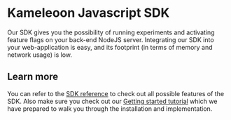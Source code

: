 # Kameleoon Javascript SDK

Our SDK gives you the possibility of running experiments and activating feature flags on your back-end NodeJS server. Integrating our SDK into your web-application is easy, and its footprint (in terms of memory and network usage) is low.

## Learn more

You can refer to the [SDK reference](https://developers.kameleoon.com/javascript-sdk.html#reference) to check out all possible features of the SDK. Also make sure you check out our [Getting started tutorial](https://developers.kameleoon.com/javascript-sdk.html#getting-started) which we have prepared to walk you through the installation and implementation.
